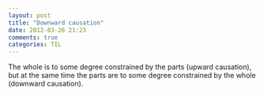 ```yaml
---
layout: post
title: "Downward causation"
date: 2012-03-26 21:23
comments: true
categories: TIL
---
```


The whole is to some degree constrained by the parts (upward causation), but at the same time the parts are to some degree constrained by the whole (downward causation).

